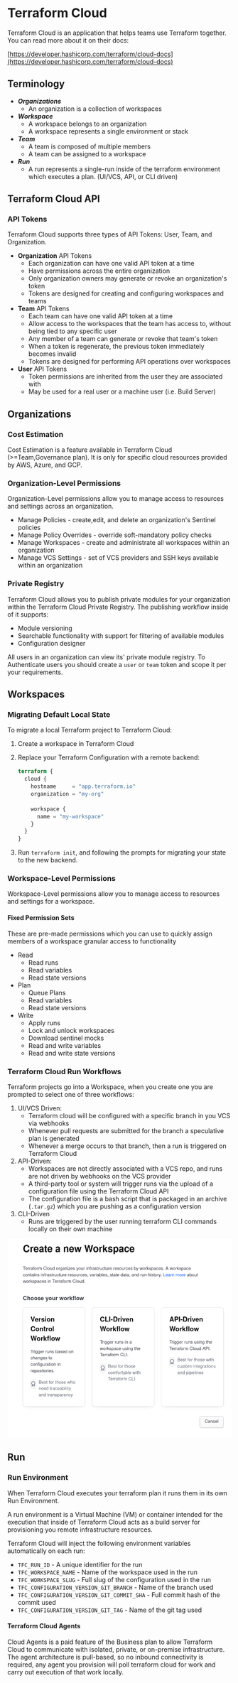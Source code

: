 # Terraform Cloud

Terraform Cloud is an application that helps teams use Terraform together. You can
read more about it on their docs:

[https://developer.hashicorp.com/terraform/cloud-docs](https://developer.hashicorp.com/terraform/cloud-docs)

## Terminology

- _**Organizations**_
  - An organization is a collection of workspaces
- _**Workspace**_
  - A workspace belongs to an organization
  - A workspace represents a single environment or stack
- _**Team**_
  - A team is composed of multiple members
  - A team can be assigned to a workspace
- _**Run**_
  - A run represents a single-run inside of the terraform
    environment which executes a plan. (UI/VCS, API, or CLI driven)

## Terraform Cloud API

### API Tokens

Terraform Cloud supports three types of API Tokens: User, Team, and Organization.

- **Organization** API Tokens
  - Each organization can have one valid API token at a time
  - Have permissions across the entire organization
  - Only organization owners may generate or revoke an organization's token
  - Tokens are designed for creating and configuring workspaces and teams
- **Team** API Tokens
  - Each team can have one valid API token at a time
  - Allow access to the workspaces that the team has access to, without being
    tied to any specific user
  - Any member of a team can generate or revoke that team's token
  - When a token is regenerate, the previous token immediately becomes invalid
  - Tokens are designed for performing API operations over workspaces
- **User** API Tokens
  - Token permissions are inherited from the user they are associated with
  - May be used for a real user or a machine user (i.e. Build Server)

## Organizations

### Cost Estimation

Cost Estimation is a feature available in Terraform Cloud (>=Team,Governance plan).
It is only for specific cloud resources provided by AWS, Azure, and GCP.

### Organization-Level Permissions

Organization-Level permissions allow you to manage access to resources and settings
across an organization.

- Manage Policies - create,edit, and delete an organization's Sentinel policies
- Manage Policy Overrides - override soft-mandatory policy checks
- Manage Workspaces - create and administrate all workspaces within an organization
- Manage VCS Settings - set of VCS providers and SSH keys available within an
  organization

### Private Registry

Terraform Cloud allows you to publish private modules for your organization within
the Terraform Cloud Private Registry. The publishing workflow inside of it supports:

- Module versioning
- Searchable functionality with support for filtering of available modules
- Configuration designer

All users in an organization can view its' private module registry. To Authenticate
users you should create a `user` or `team` token and scope it per your requirements.

## Workspaces

### Migrating Default Local State

To migrate a local Terraform project to Terraform Cloud:

1. Create a workspace in Terraform Cloud
2. Replace your Terraform Configuration with a remote backend:

   ```terraform
   terraform {
     cloud {
       hostname     = "app.terraform.io"
       organization = "my-org"

       workspace {
         name = "my-workspace"
       }
     }
   }
   ```

3. Run `terraform init`, and following the prompts for migrating your state to
   the new backend.

### Workspace-Level Permissions

Workspace-Level permissions allow you to manage access to resources and settings
for a workspace.

#### Fixed Permission Sets

These are pre-made permissions which you can use to quickly assign members of a workspace
granular access to functionality

- Read
  - Read runs
  - Read variables
  - Read state versions
- Plan
  - Queue Plans
  - Read variables
  - Read state versions
- Write
  - Apply runs
  - Lock and unlock workspaces
  - Download sentinel mocks
  - Read and write variables
  - Read and write state versions

### Terraform Cloud Run Workflows

Terraform projects go into a Workspace, when you create one you are
prompted to select one of three workflows:

1. UI/VCS Driven:
   - Terraform cloud will be configured with a specific branch in you VCS via webhooks
   - Whenever pull requests are submitted for the branch a speculative plan is generated
   - Whenever a merge occurs to that branch, then a run is triggered on Terraform Cloud
2. API-Driven:
   - Workspaces are not directly associated with a VCS repo, and runs are not driven
     by webhooks on the VCS provider
   - A third-party tool or system will trigger runs via the upload of a configuration
     file using the Terraform Cloud API
   - The configuration file is a bash script that is packaged in an archive (`.tar.gz`)
     which you are pushing as a configuration version
3. CLI-Driven
   - Runs are triggered by the user running terraform CLI commands locally on their
     own machine

![Workspace Creation Menu](../docs/assets/cloud-run-workflow-menu.png "Workspace Creation Menu")

## Run

### Run Environment

When Terraform Cloud executes your terraform plan it runs them in its own Run Environment.

A run environment is a Virtual Machine (VM) or container intended for the execution
that inside of Terraform Cloud acts as a build server for provisioning you remote
infrastructure resources.

Terraform Cloud will inject the following environment variables automatically on
each run:

- `TFC_RUN_ID` - A unique identifier for the run
- `TFC_WORKSPACE_NAME` - Name of the workspace used in the run
- `TFC_WORKSPACE_SLUG` - Full slug of the configuration used in the run
- `TFC_CONFIGURATION_VERSION_GIT_BRANCH` - Name of the branch used
- `TFC_CONFIGURATION_VERSION_GIT_COMMIT_SHA` - Full commit hash of the commit used
- `TFC_CONFIGURATION_VERSION_GIT_TAG` - Name of the git tag used

#### Terraform Cloud Agents

Cloud Agents is a paid feature of the Business plan to allow Terraform Cloud to
communicate with isolated, private, or on-premise infrastructure. The agent architecture
is pull-based, so no inbound connectivity is required, any agent you provision will poll
terraform cloud for work and carry out execution of that work locally.
